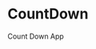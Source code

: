 # CountDown
 Count Down App
          
                           
                                                                                                                                                                      
                                                                                                       
                                                                                                     
                                                                                          
                                                                              
                                                    
                                   
                        
       
    
    
